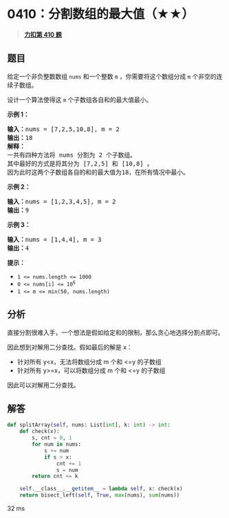 # 0410：分割数组的最大值（★★）


> <u>**[力扣第 410 题](https://leetcode.cn/problems/split-array-largest-sum/)**</u>

## 题目

<p>给定一个非负整数数组 <code>nums</code> 和一个整数 <code>m</code> ，你需要将这个数组分成 <code>m</code><em> </em>个非空的连续子数组。</p>

<p>设计一个算法使得这 <code>m</code><em> </em>个子数组各自和的最大值最小。</p>



<p><strong>示例 1：</strong></p>

<pre>
<strong>输入：</strong>nums = [7,2,5,10,8], m = 2
<strong>输出：</strong>18
<strong>解释：</strong>
一共有四种方法将 nums 分割为 2 个子数组。
其中最好的方式是将其分为 [7,2,5] 和 [10,8] 。
因为此时这两个子数组各自的和的最大值为18，在所有情况中最小。</pre>

<p><strong>示例 2：</strong></p>

<pre>
<strong>输入：</strong>nums = [1,2,3,4,5], m = 2
<strong>输出：</strong>9
</pre>

<p><strong>示例 3：</strong></p>

<pre>
<strong>输入：</strong>nums = [1,4,4], m = 3
<strong>输出：</strong>4
</pre>



<p><strong>提示：</strong></p>

<ul>
<li><code>1 &lt;= nums.length &lt;= 1000</code></li>
<li><code>0 &lt;= nums[i] &lt;= 10<sup>6</sup></code></li>
<li><code>1 &lt;= m &lt;= min(50, nums.length)</code></li>
</ul>


## 分析

直接分割很难入手，一个想法是假如给定和的限制，那么贪心地选择分割点即可。

因此想到对解用二分查找。假如最后的解是 x：
- 针对所有 y<x，无法将数组分成 m 个和 <=y 的子数组
- 针对所有 y>=x，可以将数组分成 m 个和 <=y 的子数组

因此可以对解用二分查找。

## 解答


```python
def splitArray(self, nums: List[int], k: int) -> int:
	def check(x):
		s, cnt = 0, 1
		for num in nums:
			s += num
			if s > x:
				cnt += 1
				s = num
		return cnt <= k

	self.__class__.__getitem__ = lambda self, x: check(x)
	return bisect_left(self, True, max(nums), sum(nums))
```
32 ms
